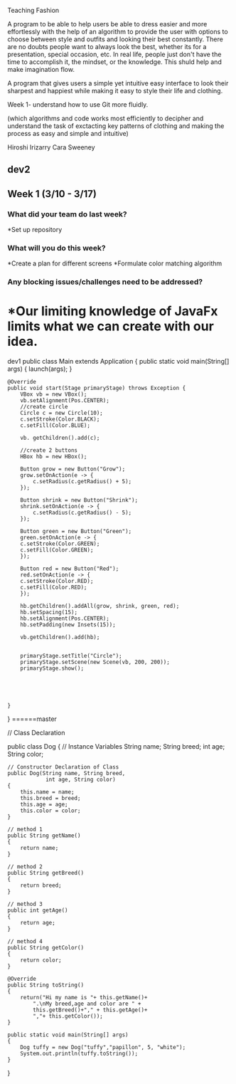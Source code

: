 Teaching Fashion

A program to be able to help users be able to dress easier and more effortlessly with the help of an algorithm
to provide the user with options to choose between style and outfits and looking their best constantly. 
There are no doubts people want to always look the best, whether its for a presentation, special occasion, etc. 
In real life, people just don't have the time to accomplish it, the mindset, or the knowledge. This shuld help and make imagination flow.

A program that gives users a simple yet intuitive easy interface to look their sharpest and happiest while making it easy to style their life and clothing.

Week 1- understand how to use Git more fluidly.

(which algorithms and code works most efficiently to decipher and understand the task of exctacting key patterns of clothing and making
the process as easy and simple and intuitive)






Hiroshi Irizarry
Cara Sweeney

dev2
----------------------------
## Week 1 (3/10 - 3/17)

### What did your team do last week?
*Set up repository

### What will you do this week?
*Create a plan for different screens
*Formulate color matching algorithm

### Any blocking issues/challenges need to be addressed?
*Our limiting knowledge of JavaFx limits what we can create with our idea. 
=======
dev1
public class Main extends Application {
	public static void main(String[] args) {
		launch(args);
	}
	
	@Override
	public void start(Stage primaryStage) throws Exception {
		VBox vb = new VBox();
		vb.setAlignment(Pos.CENTER);
		//create circle
		Circle c = new Circle(10);
		c.setStroke(Color.BLACK);
		c.setFill(Color.BLUE);
		
		vb. getChildren().add(c);
		
		//create 2 buttons
		HBox hb = new HBox();
		
		Button grow = new Button("Grow");
		grow.setOnAction(e -> {
			c.setRadius(c.getRadius() + 5);
		});
		
		Button shrink = new Button("Shrink");
		shrink.setOnAction(e -> {
			c.setRadius(c.getRadius() - 5);
		});
		
		Button green = new Button("Green");
		green.setOnAction(e -> {
		c.setStroke(Color.GREEN);
		c.setFill(Color.GREEN);
		});
		
		Button red = new Button("Red");
		red.setOnAction(e -> {
		c.setStroke(Color.RED);
		c.setFill(Color.RED);
		});
		
		hb.getChildren().addAll(grow, shrink, green, red);
		hb.setSpacing(15);
		hb.setAlignment(Pos.CENTER);
		hb.setPadding(new Insets(15));
		
		vb.getChildren().add(hb);
		
		
		primaryStage.setTitle("Circle");
		primaryStage.setScene(new Scene(vb, 200, 200));
		primaryStage.show();
		
		
		
		
		
	}
	
}
======master



// Class Declaration 

public class Dog 
{ 
	// Instance Variables 
	String name; 
	String breed; 
	int age; 
	String color; 

	// Constructor Declaration of Class 
	public Dog(String name, String breed, 
				int age, String color) 
	{ 
		this.name = name; 
		this.breed = breed; 
		this.age = age; 
		this.color = color; 
	} 

	// method 1 
	public String getName() 
	{ 
		return name; 
	} 

	// method 2 
	public String getBreed() 
	{ 
		return breed; 
	} 

	// method 3 
	public int getAge() 
	{ 
		return age; 
	} 

	// method 4 
	public String getColor() 
	{ 
		return color; 
	} 

	@Override
	public String toString() 
	{ 
		return("Hi my name is "+ this.getName()+ 
			".\nMy breed,age and color are " + 
			this.getBreed()+"," + this.getAge()+ 
			","+ this.getColor()); 
	} 

	public static void main(String[] args) 
	{ 
		Dog tuffy = new Dog("tuffy","papillon", 5, "white"); 
		System.out.println(tuffy.toString()); 
	} 
} 
